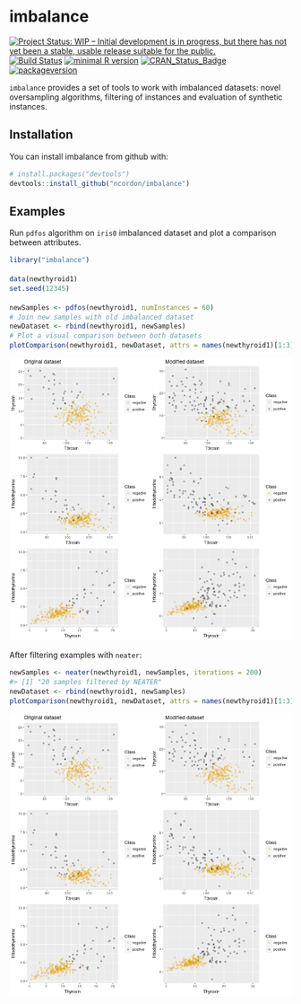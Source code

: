
<!-- README.md is generated from README.Rmd. Please edit that file -->
imbalance
=========

[![Project Status: WIP – Initial development is in progress, but there has not yet been a stable, usable release suitable for the public.](http://www.repostatus.org/badges/latest/wip.svg)](http://www.repostatus.org/#wip) [![Build Status](https://travis-ci.org/ncordon/imbalance.svg?branch=master)](https://travis-ci.org/ncordon/imbalance) [![minimal R version](https://img.shields.io/badge/R%3E%3D-3.4.1-6666ff.svg)](https://cran.r-project.org/) [![CRAN\_Status\_Badge](http://www.r-pkg.org/badges/version/imbalance)](https://cran.r-project.org/package=imbalance) [![packageversion](https://img.shields.io/badge/Package%20version-0.0.0.9000-orange.svg?style=flat-square)](https://github.com/ncordon/imbalance/commits/master)

`imbalance` provides a set of tools to work with imbalanced datasets: novel oversampling algorithms, filtering of instances and evaluation of synthetic instances.

Installation
------------

You can install imbalance from github with:

``` r
# install.packages("devtools")
devtools::install_github("ncordon/imbalance")
```

Examples
--------

Run `pdfos` algorithm on `iris0` imbalanced dataset and plot a comparison between attributes.

``` r
library("imbalance")

data(newthyroid1)
set.seed(12345)

newSamples <- pdfos(newthyroid1, numInstances = 60)
# Join new samples with old imbalanced dataset
newDataset <- rbind(newthyroid1, newSamples)
# Plot a visual comparison between both datasets
plotComparison(newthyroid1, newDataset, attrs = names(newthyroid1)[1:3], cols = 2, classAttr = "Class")
```

![](README-example-pdfos-1.png)

After filtering examples with `neater`:

``` r
newSamples <- neater(newthyroid1, newSamples, iterations = 200)
#> [1] "20 samples filtered by NEATER"
newDataset <- rbind(newthyroid1, newSamples)
plotComparison(newthyroid1, newDataset, attrs = names(newthyroid1)[1:3])
```

![](README-example-neater-1.png)
